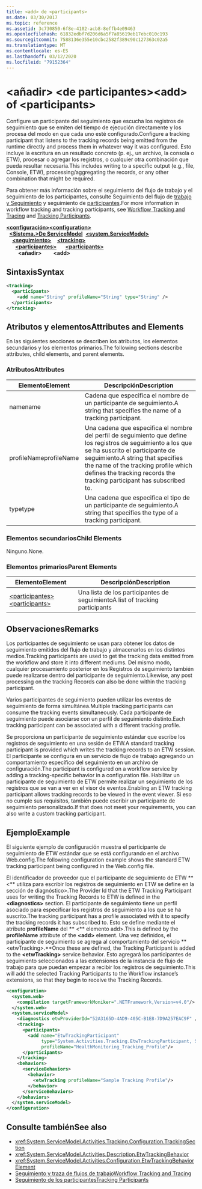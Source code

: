 ```yaml
---
title: <add> de <participants>
ms.date: 03/30/2017
ms.topic: reference
ms.assetid: 3c730850-6f8e-4102-acb8-8effb4e09463
ms.openlocfilehash: 61832edbf7d206d6a5f7a85619eb17ebc010c193
ms.sourcegitcommit: 7588136e355e10cbc2582f389c90c127363c02a5
ms.translationtype: MT
ms.contentlocale: es-ES
ms.lasthandoff: 03/12/2020
ms.locfileid: "79152364"
---
```

# <a name="add-of-participants"></a><span data-ttu-id="f8729-102">\<añadir> \<de participantes></span><span class="sxs-lookup"><span data-stu-id="f8729-102">\<add> of \<participants></span></span>
<span data-ttu-id="f8729-103">Configure un participante del seguimiento que escucha los registros de seguimiento que se emiten del tiempo de ejecución directamente y los procesa del modo en que cada uno esté configurado.</span><span class="sxs-lookup"><span data-stu-id="f8729-103">Configure a tracking participant that listens to the tracking records being emitted from the runtime directly and process them in whatever way it was configured.</span></span> <span data-ttu-id="f8729-104">Esto incluye la escritura en un resultado concreto (p. ej., un archivo, la consola o ETW), procesar o agregar los registros, o cualquier otra combinación que pueda resultar necesaria.</span><span class="sxs-lookup"><span data-stu-id="f8729-104">This includes writing to a specific output (e.g., file, Console, ETW), processing/aggregating the records, or any other combination that might be required.</span></span>  
  
 <span data-ttu-id="f8729-105">Para obtener más información sobre el seguimiento del flujo de trabajo y el seguimiento de los participantes, consulte Seguimiento del flujo de [trabajo y Seguimiento](../../../windows-workflow-foundation/workflow-tracking-and-tracing.md) y seguimiento de [participantes](../../../windows-workflow-foundation/tracking-participants.md).</span><span class="sxs-lookup"><span data-stu-id="f8729-105">For more information in workflow tracking and tracking participants, see [Workflow Tracking and Tracing](../../../windows-workflow-foundation/workflow-tracking-and-tracing.md) and [Tracking Participants](../../../windows-workflow-foundation/tracking-participants.md).</span></span>  
  
<span data-ttu-id="f8729-106">[**\<configuración>**](../configuration-element.md)</span><span class="sxs-lookup"><span data-stu-id="f8729-106">[**\<configuration>**](../configuration-element.md)</span></span>\
<span data-ttu-id="f8729-107">&nbsp;&nbsp;[**\<Sistema.>De ServiceModel**](system-servicemodel-of-workflow.md)</span><span class="sxs-lookup"><span data-stu-id="f8729-107">&nbsp;&nbsp;[**\<system.ServiceModel>**](system-servicemodel-of-workflow.md)</span></span>\
<span data-ttu-id="f8729-108">&nbsp;&nbsp;&nbsp;&nbsp;[**\<seguimiento>**](tracking.md)</span><span class="sxs-lookup"><span data-stu-id="f8729-108">&nbsp;&nbsp;&nbsp;&nbsp;[**\<tracking>**](tracking.md)</span></span>\
<span data-ttu-id="f8729-109">&nbsp;&nbsp;&nbsp;&nbsp;&nbsp;&nbsp;[**\<participantes>**](participants.md)</span><span class="sxs-lookup"><span data-stu-id="f8729-109">&nbsp;&nbsp;&nbsp;&nbsp;&nbsp;&nbsp;[**\<participants>**](participants.md)</span></span>\
<span data-ttu-id="f8729-110">&nbsp;&nbsp;&nbsp;&nbsp;&nbsp;&nbsp;&nbsp;&nbsp;**\<añadir>**</span><span class="sxs-lookup"><span data-stu-id="f8729-110">&nbsp;&nbsp;&nbsp;&nbsp;&nbsp;&nbsp;&nbsp;&nbsp;**\<add>**</span></span>  
  
## <a name="syntax"></a><span data-ttu-id="f8729-111">Sintaxis</span><span class="sxs-lookup"><span data-stu-id="f8729-111">Syntax</span></span>  
  
```xml
<tracking>
  <participants>
    <add name="String" profileName="String" type="String" />
  </participants>
</tracking>
```  
  
## <a name="attributes-and-elements"></a><span data-ttu-id="f8729-112">Atributos y elementos</span><span class="sxs-lookup"><span data-stu-id="f8729-112">Attributes and Elements</span></span>  
 <span data-ttu-id="f8729-113">En las siguientes secciones se describen los atributos, los elementos secundarios y los elementos primarios.</span><span class="sxs-lookup"><span data-stu-id="f8729-113">The following sections describe attributes, child elements, and parent elements.</span></span>  
  
### <a name="attributes"></a><span data-ttu-id="f8729-114">Atributos</span><span class="sxs-lookup"><span data-stu-id="f8729-114">Attributes</span></span>  
  
|<span data-ttu-id="f8729-115">Elemento</span><span class="sxs-lookup"><span data-stu-id="f8729-115">Element</span></span>|<span data-ttu-id="f8729-116">Descripción</span><span class="sxs-lookup"><span data-stu-id="f8729-116">Description</span></span>|  
|-------------|-----------------|  
|<span data-ttu-id="f8729-117">name</span><span class="sxs-lookup"><span data-stu-id="f8729-117">name</span></span>|<span data-ttu-id="f8729-118">Cadena que especifica el nombre de un participante de seguimiento.</span><span class="sxs-lookup"><span data-stu-id="f8729-118">A string that specifies the name of a tracking participant.</span></span>|  
|<span data-ttu-id="f8729-119">profileName</span><span class="sxs-lookup"><span data-stu-id="f8729-119">profileName</span></span>|<span data-ttu-id="f8729-120">Una cadena que especifica el nombre del perfil de seguimiento que define los registros de seguimiento a los que se ha suscrito el participante de seguimiento.</span><span class="sxs-lookup"><span data-stu-id="f8729-120">A string that specifies the name of the tracking profile which defines the tracking records the tracking participant has subscribed to.</span></span>|  
|<span data-ttu-id="f8729-121">type</span><span class="sxs-lookup"><span data-stu-id="f8729-121">type</span></span>|<span data-ttu-id="f8729-122">Una cadena que especifica el tipo de un participante de seguimiento.</span><span class="sxs-lookup"><span data-stu-id="f8729-122">A string that specifies the type of a tracking participant.</span></span>|  
  
### <a name="child-elements"></a><span data-ttu-id="f8729-123">Elementos secundarios</span><span class="sxs-lookup"><span data-stu-id="f8729-123">Child Elements</span></span>  
 <span data-ttu-id="f8729-124">Ninguno.</span><span class="sxs-lookup"><span data-stu-id="f8729-124">None.</span></span>  
  
### <a name="parent-elements"></a><span data-ttu-id="f8729-125">Elementos primarios</span><span class="sxs-lookup"><span data-stu-id="f8729-125">Parent Elements</span></span>  
  
|<span data-ttu-id="f8729-126">Elemento</span><span class="sxs-lookup"><span data-stu-id="f8729-126">Element</span></span>|<span data-ttu-id="f8729-127">Descripción</span><span class="sxs-lookup"><span data-stu-id="f8729-127">Description</span></span>|  
|-------------|-----------------|  
|[<span data-ttu-id="f8729-128">\<participantes></span><span class="sxs-lookup"><span data-stu-id="f8729-128">\<participants></span></span>](participants.md)|<span data-ttu-id="f8729-129">Una lista de los participantes de seguimiento</span><span class="sxs-lookup"><span data-stu-id="f8729-129">A list of tracking participants</span></span>|  
  
## <a name="remarks"></a><span data-ttu-id="f8729-130">Observaciones</span><span class="sxs-lookup"><span data-stu-id="f8729-130">Remarks</span></span>  
 <span data-ttu-id="f8729-131">Los participantes de seguimiento se usan para obtener los datos de seguimiento emitidos del flujo de trabajo y almacenarlos en los distintos medios.</span><span class="sxs-lookup"><span data-stu-id="f8729-131">Tracking participants are used to get the tracking data emitted from the workflow and store it into different mediums.</span></span> <span data-ttu-id="f8729-132">Del mismo modo, cualquier procesamiento posterior en los Registros de seguimiento también puede realizarse dentro del participante de seguimiento.</span><span class="sxs-lookup"><span data-stu-id="f8729-132">Likewise, any post processing on the tracking Records can also be done within the tracking participant.</span></span>  
  
 <span data-ttu-id="f8729-133">Varios participantes de seguimiento pueden utilizar los eventos de seguimiento de forma simultánea.</span><span class="sxs-lookup"><span data-stu-id="f8729-133">Multiple tracking participants can consume the tracking events simultaneously.</span></span> <span data-ttu-id="f8729-134">Cada participante de seguimiento puede asociarse con un perfil de seguimiento distinto.</span><span class="sxs-lookup"><span data-stu-id="f8729-134">Each tracking participant can be associated with a different tracking profile.</span></span>  
  
 <span data-ttu-id="f8729-135">Se proporciona un participante de seguimiento estándar que escribe los registros de seguimiento en una sesión de ETW.</span><span class="sxs-lookup"><span data-stu-id="f8729-135">A standard tracking participant is provided which writes the tracking records to an ETW session.</span></span> <span data-ttu-id="f8729-136">El participante se configura en un servicio de flujo de trabajo agregando un comportamiento específico del seguimiento en un archivo de configuración.</span><span class="sxs-lookup"><span data-stu-id="f8729-136">The participant is configured on a workflow service by adding a tracking-specific behavior in a configuration file.</span></span> <span data-ttu-id="f8729-137">Habilitar un participante de seguimiento de ETW permite realizar un seguimiento de los registros que se van a ver en el visor de eventos.</span><span class="sxs-lookup"><span data-stu-id="f8729-137">Enabling an ETW tracking participant allows tracking records to be viewed in the event viewer.</span></span> <span data-ttu-id="f8729-138">Si eso no cumple sus requisitos, también puede escribir un participante de seguimiento personalizado.</span><span class="sxs-lookup"><span data-stu-id="f8729-138">If that does not meet your requirements, you can also write a custom tracking participant.</span></span>  
  
## <a name="example"></a><span data-ttu-id="f8729-139">Ejemplo</span><span class="sxs-lookup"><span data-stu-id="f8729-139">Example</span></span>  
 <span data-ttu-id="f8729-140">El siguiente ejemplo de configuración muestra el participante de seguimiento de ETW estándar que se está configurando en el archivo Web.config.</span><span class="sxs-lookup"><span data-stu-id="f8729-140">The following configuration example shows the standard ETW tracking participant being configured in the Web.config file.</span></span>  
  
 <span data-ttu-id="f8729-141">El identificador de proveedor que el participante de seguimiento de ETW \*\* \<\*\* utiliza para escribir los registros de seguimiento en ETW se define en la sección de diagnóstico>.</span><span class="sxs-lookup"><span data-stu-id="f8729-141">The Provider Id that the ETW Tracking Participant uses for writing the Tracking Records to ETW is defined in the **\<diagnostics>** section.</span></span> <span data-ttu-id="f8729-142">El participante de seguimiento tiene un perfil asociado para especificar los registros de seguimiento a los que se ha suscrito.</span><span class="sxs-lookup"><span data-stu-id="f8729-142">The tracking participant has a profile associated with it to specify the tracking records it has subscribed to.</span></span> <span data-ttu-id="f8729-143">Esto se define mediante el atributo **profileName** del \*\* \<\*\* elemento add>.</span><span class="sxs-lookup"><span data-stu-id="f8729-143">This is defined by the **profileName** attribute of the **\<add>** element.</span></span> <span data-ttu-id="f8729-144">Una vez definidos, el participante de seguimiento se agrega al comportamiento del servicio \*\* \<etwTracking>.\*\*</span><span class="sxs-lookup"><span data-stu-id="f8729-144">Once these are defined, the Tracking Participant is added to the **\<etwTracking>** service behavior.</span></span> <span data-ttu-id="f8729-145">Esto agregará los participantes de seguimiento seleccionados a las extensiones de la instancia de flujo de trabajo para que puedan empezar a recibir los registros de seguimiento.</span><span class="sxs-lookup"><span data-stu-id="f8729-145">This will add the selected Tracking Participants to the Workflow instance’s extensions, so that they begin to receive the Tracking Records.</span></span>  
  
```xml  
<configuration>
  <system.web>
    <compilation targetFrameworkMoniker=".NETFramework,Version=v4.0"/>
  </system.web>
  <system.serviceModel>
    <diagnostics etwProviderId="52A3165D-4AD9-405C-B1E8-7D9A257EAC9F" />
    <tracking>
      <participants>
        <add name="EtwTrackingParticipant"
             type="System.Activities.Tracking.EtwTrackingParticipant, System.Activities, Version=4.0.0.0, Culture=neutral, PublicKeyToken=31bf3856ad364e35"
             profileName="HealthMonitoring_Tracking_Profile"/>
      </participants>
    </tracking>
    <behaviors>
      <serviceBehaviors>
        <behavior>
          <etwTracking profileName="Sample Tracking Profile"/>  
        </behavior>
      </serviceBehaviors>
    </behaviors>
  </system.serviceModel>
</configuration>  
```  
  
## <a name="see-also"></a><span data-ttu-id="f8729-146">Consulte también</span><span class="sxs-lookup"><span data-stu-id="f8729-146">See also</span></span>

- <xref:System.ServiceModel.Activities.Tracking.Configuration.TrackingSection>
- <xref:System.ServiceModel.Activities.Description.EtwTrackingBehavior>
- <xref:System.ServiceModel.Activities.Configuration.EtwTrackingBehaviorElement>
- [<span data-ttu-id="f8729-147">Seguimiento y traza de flujos de trabajo</span><span class="sxs-lookup"><span data-stu-id="f8729-147">Workflow Tracking and Tracing</span></span>](../../../windows-workflow-foundation/workflow-tracking-and-tracing.md)
- [<span data-ttu-id="f8729-148">Seguimiento de los participantes</span><span class="sxs-lookup"><span data-stu-id="f8729-148">Tracking Participants</span></span>](../../../windows-workflow-foundation/tracking-participants.md)
